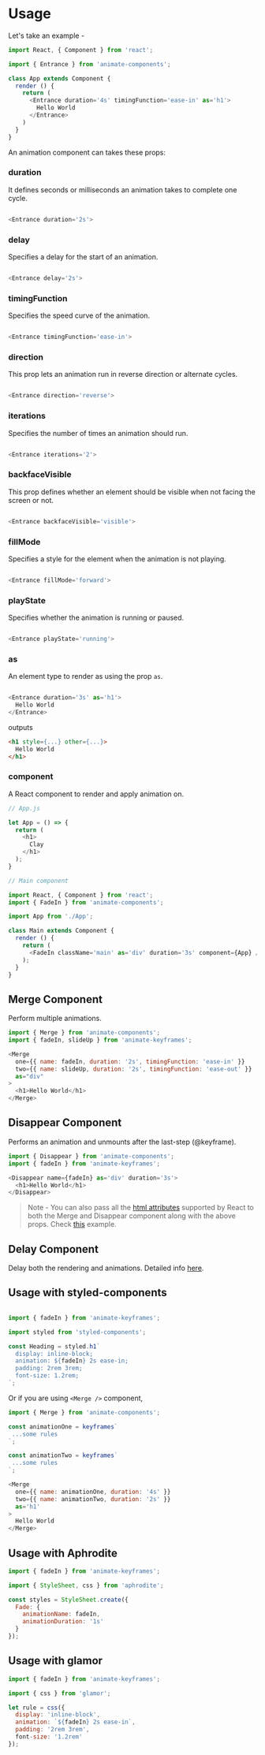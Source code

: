# Usage
Let's take an example -

```javascript
import React, { Component } from 'react';

import { Entrance } from 'animate-components';

class App extends Component {
  render () {
    return (
      <Entrance duration='4s' timingFunction='ease-in' as='h1'>
        Hello World
      </Entrance>
    )
  }
}

```

An animation component can takes these props:

### duration
It defines seconds or milliseconds an animation takes to complete one cycle.

```javascript

<Entrance duration='2s'>

```
### delay
Specifies a delay for the start of an animation.

```javascript

<Entrance delay='2s'>

```
### timingFunction
Specifies the speed curve of the animation.

```javascript

<Entrance timingFunction='ease-in'>

```
### direction
This prop lets an animation run in reverse direction or alternate cycles.

```javascript

<Entrance direction='reverse'>

```
### iterations
Specifies the number of times an animation should run.

```javascript

<Entrance iterations='2'>

```
### backfaceVisible
This prop defines whether an element should be visible when not facing the screen or not.

```javascript

<Entrance backfaceVisible='visible'>

```
### fillMode
Specifies a style for the element when the animation is not playing.

```javascript

<Entrance fillMode='forward'>

```
### playState
Specifies whether the animation is running or paused.

```javascript

<Entrance playState='running'>

```
### as
An element type to render as using the prop `as`.

```javascript

<Entrance duration='3s' as='h1'>
  Hello World
</Entrance>
```

outputs

```html
<h1 style={...} other={...}>
  Hello World
</h1>
```

### component
A React component to render and apply animation on.

```javascript
// App.js

let App = () => {
  return (
    <h1>
      Clay
    </h1>
  );
}
```

```javascript
// Main component

import React, { Component } from 'react';
import { FadeIn } from 'animate-components';

import App from './App';

class Main extends Component {
  render () {
    return (
      <FadeIn className='main' as='div' duration='3s' component={App} />
    );
  }
}
```

## Merge Component
Perform multiple animations.

```javascript
import { Merge } from 'animate-components';
import { fadeIn, slideUp } from 'animate-keyframes';

<Merge
  one={{ name: fadeIn, duration: '2s', timingFunction: 'ease-in' }}
  two={{ name: slideUp, duration: '2s', timingFunction: 'ease-out' }}
  as="div"
>
  <h1>Hello World</h1>
</Merge>
```

## Disappear Component
Performs an animation and unmounts after the last-step (@keyframe).
```javascript
import { Disappear } from 'animate-components';
import { fadeIn } from 'animate-keyframes';

<Disappear name={fadeIn} as='div' duration='3s'>
  <h1>Hello World</h1>
</Disappear>
```
> Note - You can also pass all the [html attributes](https://facebook.github.io/react/docs/dom-elements.html#all-supported-html-attributes) supported by React to both the Merge and Disappear component along with the above props. Check [this](https://github.com/nitin42/animate-components/blob/master/packages/animate-components/examples/App.js) example.


## Delay Component
Delay both the rendering and animations. Detailed info [here](https://github.com/nitin42/animate-components/blob/master/packages/animate-components/examples/delay.js).


## Usage with styled-components
```javascript

import { fadeIn } from 'animate-keyframes';

import styled from 'styled-components';

const Heading = styled.h1`
  display: inline-block;
  animation: ${fadeIn} 2s ease-in;
  padding: 2rem 3rem;
  font-size: 1.2rem;
`;

```

Or if you are using `<Merge />` component,

```javascript
import { Merge } from 'animate-components';

const animationOne = keyframes`
 ...some rules
`;

const animationTwo = keyframes`
 ...some rules
`;

<Merge
  one={{ name: animationOne, duration: '4s' }}
  two={{ name: animationTwo, duration: '2s' }}
  as='h1'
>
  Hello World
</Merge>

```

## Usage with Aphrodite
```javascript
import { fadeIn } from 'animate-keyframes';

import { StyleSheet, css } from 'aphrodite';

const styles = StyleSheet.create({
  Fade: {
    animationName: fadeIn,
    animationDuration: '1s'
  }
});
```

## Usage with glamor
```javascript
import { fadeIn } from 'animate-keyframes';

import { css } from 'glamor';

let rule = css({
  display: 'inline-block',
  animation: `${fadeIn} 2s ease-in`,
  padding: '2rem 3rem',
  font-size: '1.2rem'
});
```
